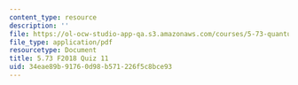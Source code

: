 ```yaml
---
content_type: resource
description: ''
file: https://ol-ocw-studio-app-qa.s3.amazonaws.com/courses/5-73-quantum-mechanics-i-fall-2018/34eae89b91760d98b571226f5c8bce93_MIT5_73F18_quiz11.pdf
file_type: application/pdf
resourcetype: Document
title: 5.73 F2018 Quiz 11
uid: 34eae89b-9176-0d98-b571-226f5c8bce93
---
```

